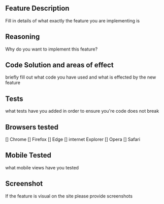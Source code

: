 ## Feature Description
Fill in details of what exactly the feature you are implementing is

## Reasoning
Why do you want to implement this feature?

## Code Solution and areas of effect
briefly fill out what code you have used and what is effected by the new feature

## Tests
what tests have you added in order to ensure you're code does not break

## Browsers tested
[] Chrome
[] Firefox
[] Edge
[] internet Explorer
[] Opera
[] Safari


## Mobile Tested
what mobile views have you tested

## Screenshot
If the feature is visual on the site please provide screenshots

